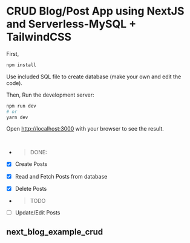 # CRUD Blog/Post App using NextJS and Serverless-MySQL + TailwindCSS

First,

```bash
npm install
```

Use included SQL file to create database (make your own and edit the code).

Then, Run the development server:

```bash
npm run dev
# or
yarn dev
```

Open [http://localhost:3000](http://localhost:3000) with your browser to see the result.

</br>

* >DONE:
* [x] Create Posts

* [x] Read and Fetch Posts from database

* [x] Delete Posts

* >TODO

* [ ] Update/Edit Posts

## next_blog_example_crud
